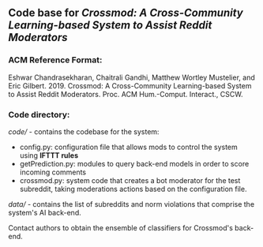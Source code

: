 ## Code base for *Crossmod: A Cross-Community Learning-based System to Assist Reddit Moderators*

### ACM Reference Format: 
Eshwar Chandrasekharan, Chaitrali Gandhi, Matthew Wortley Mustelier, and Eric Gilbert. 2019. Crossmod: A
Cross-Community Learning-based System to Assist Reddit Moderators. Proc. ACM Hum.-Comput. Interact., CSCW.

### Code directory: 

*code/* - contains the codebase for the system:
  * config.py: configuration file that allows mods to control the system using **IFTTT rules**
  * getPrediction.py: modules to query back-end models in order to score incoming comments
  * crossmod.py: system code that creates a bot moderator for the test subreddit, taking moderations actions based on the configuration file.

*data/* - contains the list of subreddits and norm violations that comprise the system's AI back-end.

Contact authors to obtain the ensemble of classifiers for Crossmod's back-end.
